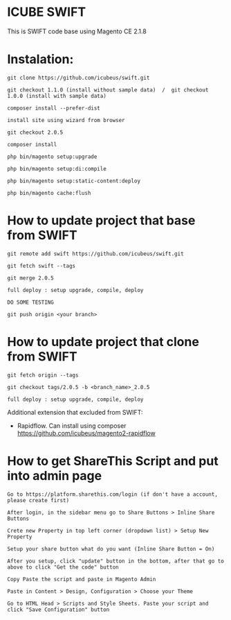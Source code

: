 # ICUBE SWIFT
This is SWIFT code base using Magento CE 2.1.8


Instalation:
============================================================

    git clone https://github.com/icubeus/swift.git
    
    git checkout 1.1.0 (install without sample data)  /  git checkout 1.0.0 (install with sample data)

    composer install --prefer-dist

    install site using wizard from browser

    git checkout 2.0.5

    composer install

    php bin/magento setup:upgrade

    php bin/magento setup:di:compile

    php bin/magento setup:static-content:deploy

    php bin/magento cache:flush


How to update project that base from SWIFT
=============================================================

    git remote add swift https://github.com/icubeus/swift.git

    git fetch swift --tags

    git merge 2.0.5

    full deploy : setup upgrade, compile, deploy

    DO SOME TESTING

    git push origin <your branch>


How to update project that clone from SWIFT
=============================================================

    git fetch origin --tags

    git checkout tags/2.0.5 -b <branch_name>_2.0.5

    full deploy : setup upgrade, compile, deploy



Additional extension that excluded from SWIFT:

- Rapidflow. Can install using composer https://github.com/icubeus/magento2-rapidflow


How to get ShareThis Script and put into admin page
=============================================================

    Go to https://platform.sharethis.com/login (if don't have a account, please create first)

    After login, in the sidebar menu go to Share Buttons > Inline Share Buttons

    Crete new Property in top left corner (dropdown list) > Setup New Property

    Setup your share button what do you want (Inline Share Button = On)

    After you setup, click "update" button in the bottom, after that go to above to click "Get the code" button

    Copy Paste the script and paste in Magento Admin

    Paste in Content > Design, Configuration > Choose your Theme

    Go to HTML Head > Scripts and Style Sheets. Paste your script and click "Save Configuration" button


